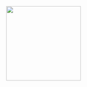 <div id="header" align="center">
  <img src="https://github.com/LenBel7/LenBel7/assets/124895181/7406d735-614d-47c4-9bc1-856395be5910" height="200" />
</div>
